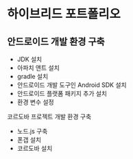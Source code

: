 # 하이브리드 포트폴리오
## 안드로이드 개발 환경 구축
- JDK 설치
- 아파치 앤트 설치
- gradle 설치
- 안드로이드 개발 도구인 Android SDK 설치
- 안드로이드 플랫폼 패키지 추가 설치
- 환경 변수 설정

코르도바 프로젝트 개발 환경 구축

- 노드.js 구축
- 폰갭 설치
- 코르도바 설치
